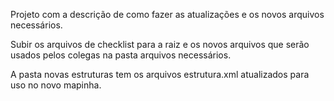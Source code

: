 Projeto com a descrição de como fazer as atualizações e os novos arquivos necessários.

Subir os arquivos de checklist para a raiz e os novos arquivos que serão usados pelos colegas na pasta arquivos necessários.

A pasta novas estruturas tem os arquivos estrutura.xml atualizados para uso no novo mapinha.
